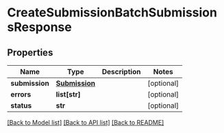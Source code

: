# CreateSubmissionBatchSubmissionsResponse

## Properties
Name | Type | Description | Notes
------------ | ------------- | ------------- | -------------
**submission** | [**Submission**](Submission.md) |  | [optional] 
**errors** | **list[str]** |  | [optional] 
**status** | **str** |  | [optional] 

[[Back to Model list]](../README.md#documentation-for-models) [[Back to API list]](../README.md#documentation-for-api-endpoints) [[Back to README]](../README.md)


